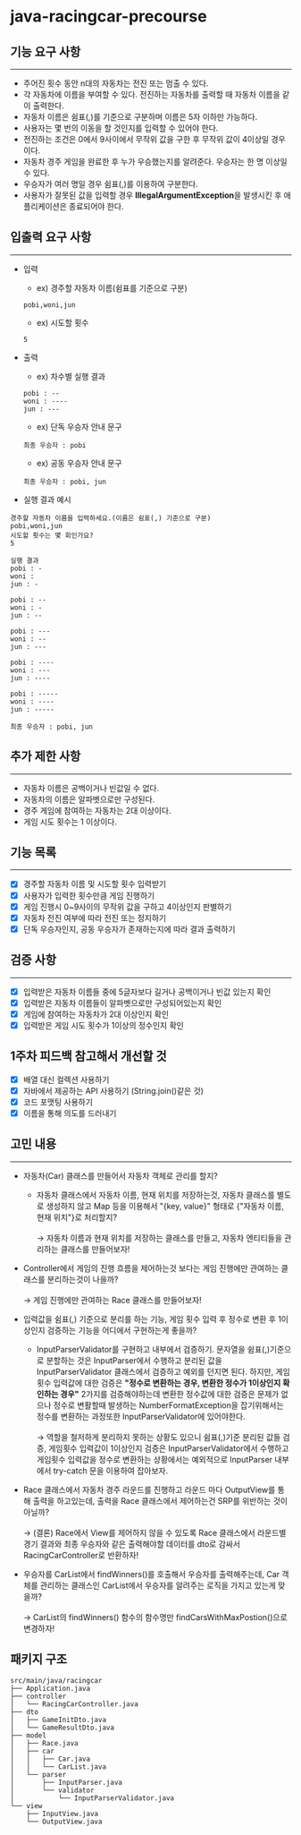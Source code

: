 # java-racingcar-precourse

## 기능 요구 사항

---

- 주어진 횟수 동안 n대의 자동차는 전진 또는 멈출 수 있다.
- 각 자동차에 이름을 부여할 수 있다. 전진하는 자동차를 출력할 때 자동차 이름을 같이 출력한다.
- 자동차 이름은 쉼표(,)를 기준으로 구분하며 이름은 5자 이하만 가능하다.
- 사용자는 몇 번의 이동을 할 것인지를 입력할 수 있어야 한다.
- 전진하는 조건은 0에서 9사이에서 무작위 값을 구한 후 무작위 값이 4이상일 경우이다.
- 자동차 경주 게임을 완료한 후 누가 우승했는지를 알려준다. 우승자는 한 명 이상일 수 있다.
- 우승자가 여러 명일 경우 쉼표(,)를 이용하여 구분한다.
- 사용자가 잘못된 값을 입력할 경우 **IllegalArgumentException**을 발생시킨 후 애플리케이션은 종료되어야 한다.

## 입출력 요구 사항

---

- 입력
  - ex) 경주할 자동차 이름(쉼표를 기준으로 구분)
  ```
  pobi,woni,jun
  ```
  - ex) 시도할 횟수
  ```
  5
  ```
  
- 출력
  - ex) 차수별 실행 결과
  ```
  pobi : --
  woni : ----
  jun : ---
  ```
  - ex) 단독 우승자 안내 문구
  ```
  최종 우승자 : pobi
  ```
  - ex) 공동 우승자 안내 문구
  ```
  최종 우승자 : pobi, jun
  ```
- 실행 결과 예시
```
경주할 자동차 이름을 입력하세요.(이름은 쉼표(,) 기준으로 구분)
pobi,woni,jun
시도할 횟수는 몇 회인가요?
5

실행 결과
pobi : -
woni : 
jun : -

pobi : --
woni : -
jun : --

pobi : ---
woni : --
jun : ---

pobi : ----
woni : ---
jun : ----

pobi : -----
woni : ----
jun : -----

최종 우승자 : pobi, jun
```

## 추가 제한 사항

---

- 자동차 이름은 공백이거나 빈값일 수 없다.
- 자동차의 이름은 알파벳으로만 구성된다.
- 경주 게임에 참여하는 자동차는 2대 이상이다.
- 게임 시도 횟수는 1 이상이다.

## 기능 목록

---

- [x] 경주할 자동차 이름 및 시도할 횟수 입력받기
- [x] 사용자가 입력한 횟수만큼 게임 진행하기
- [x] 게임 진행시 0~9사이의 무작위 값을 구하고 4이상인지 판별하기
- [x] 자동차 전진 여부에 따라 전진 또는 정지하기
- [x] 단독 우승자인지, 공동 우승자가 존재하는지에 따라 결과 출력하기

## 검증 사항

---

- [x] 입력받은 자동차 이름들 중에 5글자보다 길거나 공백이거나 빈값 있는지 확인
- [x] 입력받은 자동차 이름들이 알파벳으로만 구성되어있는지 확인
- [x] 게임에 참여하는 자동차가 2대 이상인지 확인
- [x] 입력받은 게임 시도 횟수가 1이상의 정수인지 확인

## 1주차 피드백 참고해서 개선할 것

- [x] 배열 대신 컬렉션 사용하기
- [x] 자바에서 제공하는 API 사용하기 (String.join()같은 것)
- [x] 코드 포맷팅 사용하기
- [x] 이름을 통해 의도를 드러내기

## 고민 내용

---

- 자동차(Car) 클래스를 만들어서 자동차 객체로 관리를 할지?
  - 자동차 클래스에서 자동차 이름, 현재 위치를 저장하는것, 자동차 클래스를 별도로 생성하지 않고 Map 등을 이용해서 "{key, value}" 형태로 {"자동차 이름, 현재 위치"}로 처리할지? <br> <br>
  &rarr; 자동차 이름과 현재 위치를 저장하는 클래스를 만들고, 자동차 엔티티들을 관리하는 클래스를 만들어보자!

- Controller에서 게임의 진행 흐름을 제어하는것 보다는 게임 진행에만 관여하는 클래스를 분리하는것이 나을까?<br> <br>
  &rarr; 게임 진행에만 관여하는 Race 클래스를 만들어보자!

- 입력값을 쉼표(,) 기준으로 분리를 하는 기능, 게임 횟수 입력 후 정수로 변환 후 1이상인지 검증하는 기능을 어디에서 구현하는게 좋을까?
  - InputParserValidator를 구현하고 내부에서 검증하기. 문자열을 쉼표(,)기준으로 분할하는 것은 InputParser에서 수행하고 분리된 값을 InputParserValidator 클래스에서 검증하고 예외를 던지면 된다. 하지만, 게임횟수 입력값에 대한 검증은 **"정수로 변환하는 경우, 변환한 정수가 1이상인지 확인하는 경우"** 2가지를 검증해야하는데 변환한 정수값에 대한 검증은 문제가 없으나 정수로 변활할때 발생하는 NumberFormatException을 잡기위해서는 정수를 변환하는 과정또한 InputParserValidator에 있어야한다. <br> <br>
   &rarr; 역할을 철저하게 분리하지 못하는 상황도 있으니 쉼표(,)기준 분리된 값들 검증, 게임횟수 입력값이 1이상인지 검증은 InputParserValidator에서 수행하고 게임횟수 입력값을 정수로 변환하는 상황에서는 예외적으로 InputParser 내부에서 try-catch 문을 이용하여 잡아보자.

- Race 클래스에서 자동차 경주 라운드를 진행하고 라운드 마다 OutputView를 통해 출력을 하고있는데, 출력을 Race 클래스에서 제어하는건 SRP를 위반하는 것이 아닐까? <br> <br>
  &rarr; (결론) Race에서 View를 제어하지 않을 수 있도록 Race 클래스에서 라운드별 경기 결과와 최종 우승자와 같은 출력해야할 데이터를 dto로 감싸서 RacingCarController로 반환하자!

- 우승자를 CarList에서 findWinners()를 호출해서 우승자를 출력해주는데, Car 객체를 관리하는 클래스인 CarList에서 우승자를 알려주는 로직을 가지고 있는게 맞을까? <br> <br>
  &rarr; CarList의 findWinners() 함수의 함수명만 findCarsWithMaxPostion()으로 변경하자!

## 패키지 구조
```
src/main/java/racingcar
├── Application.java
├── controller
│   └── RacingCarController.java
├── dto
│   ├── GameInitDto.java
│   └── GameResultDto.java
├── model
│   ├── Race.java
│   ├── car
│   │   ├── Car.java
│   │   └── CarList.java
│   └── parser
│       ├── InputParser.java
│       └── validator
│           └── InputParserValidator.java
└── view
    ├── InputView.java
    └── OutputView.java
```
